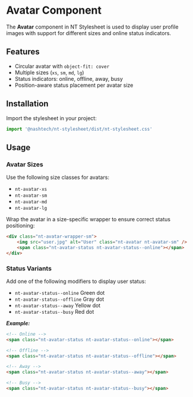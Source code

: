 # Avatar Component

The **Avatar** component in NT Stylesheet is used to display user profile images with support for different sizes and online status indicators.

## Features

-   Circular avatar with `object-fit: cover`
-   Multiple sizes (`xs`, `sm`, `md`, `lg`)
-   Status indicators: online, offline, away, busy
-   Position-aware status placement per avatar size

## Installation

Import the stylesheet in your project:

```javascript
import '@nashtech/nt-stylesheet/dist/nt-stylesheet.css'
```

## Usage

### Avatar Sizes

Use the following size classes for avatars:

-   `nt-avatar-xs`
-   `nt-avatar-sm`
-   `nt-avatar-md`
-   `nt-avatar-lg`

Wrap the avatar in a size-specific wrapper to ensure correct status positioning:

```html
<div class="nt-avatar-wrapper-sm">
    <img src="user.jpg" alt="User" class="nt-avatar nt-avatar-sm" />
    <span class="nt-avatar-status nt-avatar-status--online"></span>
</div>
```

### Status Variants

Add one of the following modifiers to display user status:

-   `nt-avatar-status--online` Green dot
-   `nt-avatar-status--offline` Gray dot
-   `nt-avatar-status--away` Yellow dot
-   `nt-avatar-status--busy` Red dot

**_Example:_**

```html
<!-- Online -->
<span class="nt-avatar-status nt-avatar-status--online"></span>

<!-- Offline -->
<span class="nt-avatar-status nt-avatar-status--offline"></span>

<!-- Away -->
<span class="nt-avatar-status nt-avatar-status--away"></span>

<!-- Busy -->
<span class="nt-avatar-status nt-avatar-status--busy"></span>
```
